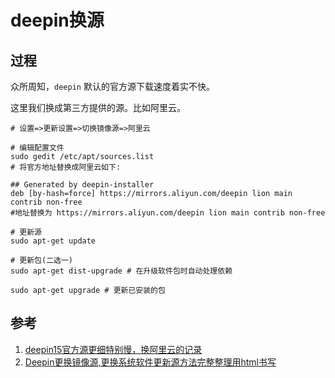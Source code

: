 # deepin换源

## 过程
众所周知，`deepin` 默认的官方源下载速度着实不快。

这里我们换成第三方提供的源。比如阿里云。


```shell
# 设置=>更新设置=>切换镜像源=>阿里云

# 编辑配置文件
sudo gedit /etc/apt/sources.list
# 将官方地址替换成阿里云如下:

## Generated by deepin-installer
deb [by-hash=force] https://mirrors.aliyun.com/deepin lion main contrib non-free
#地址替换为 https://mirrors.aliyun.com/deepin lion main contrib non-free

# 更新源
sudo apt-get update

# 更新包(二选一)
sudo apt-get dist-upgrade # 在升级软件包时自动处理依赖

sudo apt-get upgrade # 更新已安装的包
```


## 参考
1. [deepin15官方源更细特别慢，换阿里云的记录](https://blog.csdn.net/mqc19881123/article/details/74016132/ 'deepin15官方源更细特别慢，换阿里云的记录')
1. [Deepin更换镜像源,更换系统软件更新源方法完整整理用html书写](https://blog.csdn.net/baidu_41751590/article/details/89064220 'Deepin更换镜像源,更换系统软件更新源方法完整整理用html书写')